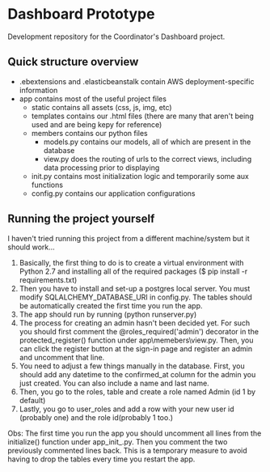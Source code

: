 # Dashboard Prototype
Development repository for the Coordinator's Dashboard project.

## Quick structure overview
* .ebextensions and .elasticbeanstalk contain AWS deployment-specific information
* app contains most of the useful project files
  * static contains all assets (css, js, img, etc)
  * templates contains our .html files (there are many that aren't being used and are being kepy for reference)
  * members contains our python files
    * models.py contains our models, all of which are present in the database
    * view.py does the routing of urls to the correct views, including data processing prior to displaying
  * init.py contains most initialization logic and temporarily some aux functions
  * config.py contains our application configurations

## Running the project yourself
I haven't tried running this project from a different machine/system but it should work...
1. Basically, the first thing to do is to create a virtual environment with Python 2.7 and installing all of the required packages ($ pip install -r requirements.txt)
2. Then you have to install and set-up a postgres local server. You must modify SQLALCHEMY_DATABASE_URI in config.py. The tables should be automatically created the first time you run the app.
3. The app should run by running (python runserver.py)
4. The process for creating an admin hasn't been decided yet. For such you should first comment the @roles_required('admin') decorator in the protected_register() function under app\memebers\view.py. Then, you can click the register button at the sign-in page and register an admin and uncomment that line.
5. You need to adjust a few things manually in the database. First, you should add any datetime to the confirmed_at column for the admin you just created. You can also include a name and last name.
6. Then, you go to the roles, table and create a role named Admin (id 1 by default)
7. Lastly, you go to user_roles and add a row with your new user id (probably one) and the role id(probably 1 too.)

Obs: The first time you run the app you should uncomment all lines from the initialize() function under app\_init_.py. Then you comment the two previously commented lines back. This is a temporary measure to avoid having to drop the tables every time you restart the app.
